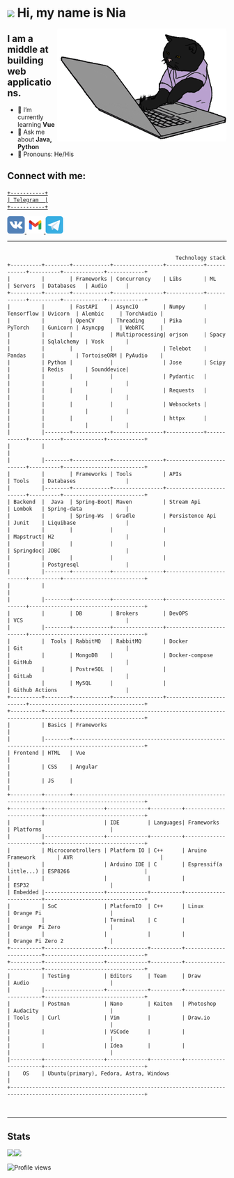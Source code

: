 # <img height="25" src="https://raw.githubusercontent.com/innng/innng/master/assets/kyubey.gif"/> Hi, my name is Nia

<img align="right" src="./images/developer.gif" style="border-radius: 5px" alt="Hola Coders" width="390" height="260"/>

## I am a middle at building web applications.

- 🌱 I’m currently learning **Vue**
- 💬 Ask me about **Java, Python**
- 🗿 Pronouns: He/His

## Connect with me:

<div>


<a href='https://t.me/donilker'>

```
+-----------+
| Telegram  |
+-----------+
```
</a>


<span>
  <a href='https://vk.com/niatomi'>
    <img src='./images/vk_colourful.svg' alt='github' height='40' style='background-color: white;'>
  </a>
  <a href='mailto:playervoker@gmail.com'>
    <img src='./images/gmail.svg' alt='github' height='40'>
  </a>
    <img src='./images/telegram.svg' alt='github' height='40'>
</span>
</div>

---

## 

```
                                                      Technology stack
+----------+--------+------------+----------------+------------+------------+----------+-------------+------------+
|          |        | Frameworks | Concurrency    | Libs       | ML         | Servers  | Databases   | Audio      |
+----------+--------+------------+----------------+------------+------------+----------+-------------+------------+
|          |        | FastAPI    | AsyncIO        | Numpy      | Tensorflow | Uvicorn  | Alembic     | TorchAudio |
|          |        | OpenCV     | Threading      | Pika       | PyTorch    | Gunicorn | Asyncpg     | WebRTC     |
|          |        |            | Multiprocessing| orjson     | Spacy      |          | Sqlalchemy  | Vosk       |
|          |        |            |                | Telebot    | Pandas     |          | TortoiseORM | PyAudio    |
|          | Python |            |                | Jose       | Scipy      |          | Redis       | Sounddevice|
|          |        |            |                | Pydantic   |            |          |             |            |
|          |        |            |                | Requests   |            |          |             |            |
|          |        |            |                | Websockets |            |          |             |            |
|          |        |            |                | httpx      |            |          |             |            |
|          |--------+------------+----------------+------------+------------+----------+-------------+------------+
|          |                                                                                                      |
|          |--------+------------+----------------+-------------------------+----------+--------------------------+
|          |        | Frameworks | Tools          | APIs                    | Tools    | Databases                |
|          |--------+------------+----------------+-------------------------+----------+--------------------------+
| Backend  |  Java  | Spring-Boot| Maven          | Stream Api              | Lombok   | Spring-data              |
|          |        | Spring-Ws  | Gradle         | Persistence Api         | Junit    | Liquibase                |
|          |        |            |                |                         | Mapstruct| H2                       |
|          |        |            |                |                         | Springdoc| JDBC                     |
|          |        |            |                |                         |          | Postgresql               |
|          |--------+------------+----------------+-------------------------+----------+--------------------------+
|          |                                                                                                      |
|          |--------+------------+----------------+-------------------------+-------------------------------------+
|          |        | DB         | Brokers        | DevOPS                  | VCS                                 |
|          |--------+------------+----------------+-------------------------+-------------------------------------+
|          |  Tools | RabbitMQ   | RabbitMQ       | Docker                  | Git                                 |
|          |        | MongoDB    |                | Docker-compose          | GitHub                              |
|          |        | PostreSQL  |                |                         | GitLab                              |
|          |        | MySQL      |                |                         | Github Actions                      |
+----------+--------+------------+----------------+-------------------------+-------------------------------------+
+----------+--------+---------------------------------------------------------------------------------------------+
|          | Basics | Frameworks                                                                                  |
|          |--------+---------------------------------------------------------------------------------------------+
| Frontend | HTML   | Vue                                                                                         |
|          | CSS    | Angular                                                                                     |
|          | JS     |                                                                                             |
+----------+--------+---------------------------------------------------------------------------------------------+
+----------+-------------------+-------------+----------+------------------------+--------------------------------+
|          |                   | IDE         | Languages| Frameworks             | Platforms                      |
|          |-------------------+-------------+----------+------------------------+--------------------------------+
|          | Microconotrollers | Platform IO | C++      | Aruino Framework       | AVR                            |
|          |                   | Arduino IDE | C        | Espressif(a little...) | ESP8266                        |
|          |                   |             |          |                        | ESP32                          |
| Embedded |-------------------+-------------+----------+------------------------+--------------------------------+
|          | SoC               | PlatformIO  | C++      | Linux                  | Orange Pi                      |
|          |                   | Terminal    | C        |                        | Orange  Pi Zero                |
|          |                   |             |          |                        | Orange Pi Zero 2               |
+----------+-------------------+-------------+----------+------------------------+--------------------------------+
+----------+-------------------+-------------+----------+------------------------+--------------------------------+
|          | Testing           | Editors     | Team     | Draw                   | Audio                          |
|          |-------------------+-------------+----------+------------------------+--------------------------------+
|          | Postman           | Nano        | Kaiten   | Photoshop              | Audacity                       |
| Tools    | Curl              | Vim         |          | Draw.io                |                                |
|          |                   | VSCode      |          |                        |                                |
|          |                   | Idea        |          |                        |                                |
|----------+-------------------+-------------+----------+------------------------+--------------------------------+
|    OS    | Ubuntu(primary), Fedora, Astra, Windows                                                              |
+-----------------------------------------------------------------------------------------------------------------+



```

---

## Stats

<div>

  <a  href="https://github.com/Niatomi">
  <span style='text-align: center'>
  <img height="180em" src="https://readme-stats-niatomi.vercel.app/api?username=niatomi&theme=dark&show_icons=true&include_all_commits=true&count_private=true"/><img height="180em" src="https://github-readme-stats.vercel.app/api/top-langs/?username=niatomi&layout=compact&langs_count=6&theme=dark&hide=Jupyter Notebook"/>
  </span>
  </a>

</div>

![Profile views](https://gpvc.arturio.dev/niatomi)
